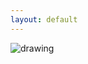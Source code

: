 ```yaml
---
layout: default
---
```


<img src="https://github.com/oxwhirl/home/blob/master/assets/img/zheng.jpg?raw=true" alt="drawing" class="portrait"/>
